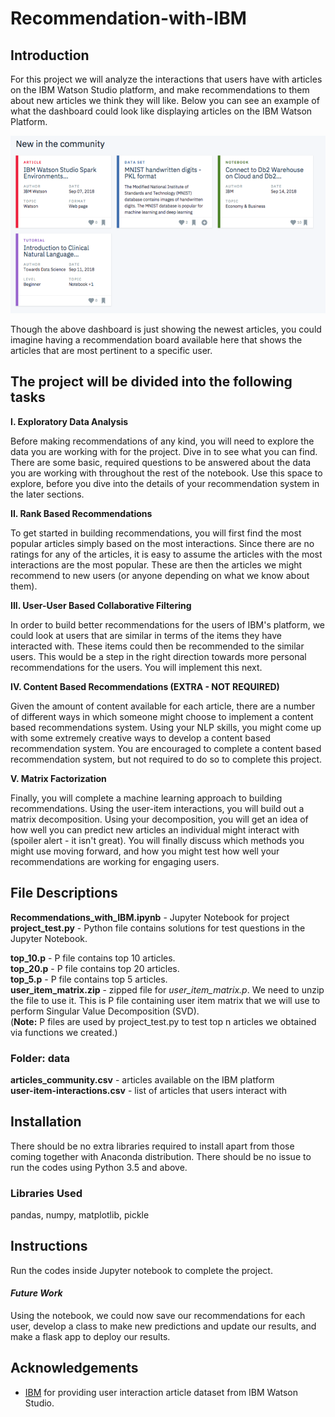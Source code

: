 # Recommendation-with-IBM
## Introduction
For this project we will analyze the interactions that users have with articles on the IBM Watson Studio platform, and make recommendations to them about new articles we think they will like. Below you can see an example of what the dashboard could look like displaying articles on the IBM Watson Platform.

![display](display.png)

Though the above dashboard is just showing the newest articles, you could imagine having a recommendation board available here that shows the articles that are most pertinent to a specific user.

## The project will be divided into the following tasks

**I. Exploratory Data Analysis**

Before making recommendations of any kind, you will need to explore the data you are working with for the project. Dive in to see what you can find. There are some basic, required questions to be answered about the data you are working with throughout the rest of the notebook. Use this space to explore, before you dive into the details of your recommendation system in the later sections.

**II. Rank Based Recommendations**

To get started in building recommendations, you will first find the most popular articles simply based on the most interactions. Since there are no ratings for any of the articles, it is easy to assume the articles with the most interactions are the most popular. These are then the articles we might recommend to new users (or anyone depending on what we know about them).

**III. User-User Based Collaborative Filtering**

In order to build better recommendations for the users of IBM's platform, we could look at users that are similar in terms of the items they have interacted with. These items could then be recommended to the similar users. This would be a step in the right direction towards more personal recommendations for the users. You will implement this next.

**IV. Content Based Recommendations (EXTRA - NOT REQUIRED)**

Given the amount of content available for each article, there are a number of different ways in which someone might choose to implement a content based recommendations system. Using your NLP skills, you might come up with some extremely creative ways to develop a content based recommendation system. You are encouraged to complete a content based recommendation system, but not required to do so to complete this project.

**V. Matrix Factorization**

Finally, you will complete a machine learning approach to building recommendations. Using the user-item interactions, you will build out a matrix decomposition. Using your decomposition, you will get an idea of how well you can predict new articles an individual might interact with (spoiler alert - it isn't great). You will finally discuss which methods you might use moving forward, and how you might test how well your recommendations are working for engaging users.

## File Descriptions
**Recommendations_with_IBM.ipynb** - Jupyter Notebook for project<br/>
**project_test.py** - Python file contains solutions for test questions in the Jupyter Notebook.<br/>

**top_10.p** - P file contains top 10 articles.<br/>
**top_20.p** - P file contains top 20 articles.<br/> 
**top_5.p** - P file contains top 5 articles.<br/>
**user_item_matrix.zip** - zipped file for *user_item_matrix.p*. We need to unzip the file to use it. This is P file containing user item matrix that we will use to perform Singular Value Decomposition (SVD).<br/>
(**Note:** P files are used by project_test.py to test top n articles we obtained via functions we created.)<br/>

### Folder: data<br/>
**articles_community.csv** - articles available on the IBM platform<br/>
**user-item-interactions.csv** - list of articles that users interact with<br/>

## Installation
There should be no extra libraries required to install apart from those coming together with Anaconda distribution. There should be no issue to run the codes using Python 3.5 and above.

### Libraries Used
pandas, numpy, matplotlib, pickle

## Instructions
Run the codes inside Jupyter notebook to complete the project.

#### *Future Work*
Using the notebook, we could now save our recommendations for each user, develop a class to make new predictions and update our results, and make a flask app to deploy our results.

## Acknowledgements
* [IBM](https://www.ibm.com/) for providing user interaction article dataset from IBM Watson Studio.
